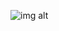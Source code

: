 ![img alt](https://github.com/ComputerScienceHayk/LogInLogOutAnimation.github.io/blob/master/log.gif)
